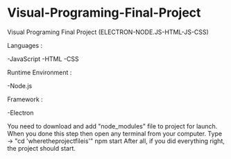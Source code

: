 # Visual-Programing-Final-Project
Visual Programing Final Project (ELECTRON-NODE.JS-HTML-JS-CSS)

Languages :

-JavaScript
-HTML
-CSS

Runtime Environment :

-Node.js

Framework :

-Electron

You need to download and add "node_modules" file to project for launch.
When you done this step then open any terminal from your computer.
Type -> 
       "cd 'wheretheprojectfileis'"
       npm start
After all, if you did everything right, the project should start.
